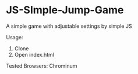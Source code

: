 # JS-SImple-Jump-Game
A simple game with adjustable settings by simple JS

Usage:
1. Clone
2. Open index.html

Tested Browsers:
Chrominum
